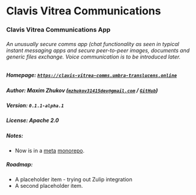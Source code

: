# Clavis Vitrea Communications
### Clavis Vitrea Communications App
###### *An unusually secure comms app (chat functionality as seen in typical instant messaging apps and secure peer-to-peer images, documents and generic files exchange. Voice communication is to be introduced later.*
##### Homepage: *[`https://clavis-vitrea-comms.umbra-translucens.online`](https://clavis-vitrea-comms.umbra-translucens.online)*
##### Author: *Maxim Zhukov ([`mzhukov31415dev@gmail.com`](mailto:mzhukov31415dev@gmail.com) / [`GitHub`](https://github.com/mzhukov1973))*
##### Version: *`0.1.1-alpha.1`*
##### License: *Apache 2.0*
##### Notes:
 - Now is in a [meta](https://github.com/mateodelnorte/meta) [monorepo](https://github.com/mzhukov1973/clavis-vitrea-comms-meta-monorepo).
##### Roadmap:
 - A placeholder item - trying out Zulip integration
 - A second placeholder item.
